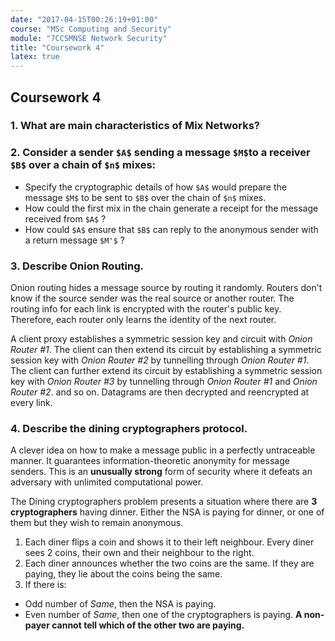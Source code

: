 ```yaml
---
date: "2017-04-15T00:26:19+01:00"
course: "MSc Computing and Security"
module: "7CCSMNSE Network Security"
title: "Coursework 4"
latex: true
---
```


## Coursework 4

### 1. What are main characteristics of Mix Networks?

### 2. Consider a sender `$A$` sending a message `$M$`to a receiver `$B$` over a chain of `$n$` mixes:
  * Specify the cryptographic details of how `$A$` would prepare the message `$M$` to be sent to `$B$` over the chain of `$n$` mixes.
  * How could the first mix in the chain generate a receipt for the message received from `$A$` ?
  * How could `$A$` ensure that `$B$` can reply to the anonymous sender with a return message `$M'$` ?

### 3. Describe Onion Routing.

Onion routing hides a message source by routing it randomly. Routers don't know if the source sender was the real source or another router. The routing info for each link is encrypted with the router's public key. Therefore, each router only learns the identity of the next router.

A client proxy establishes a symmetric session key and circuit with *Onion Router #1*. The client can then extend its circuit by establishing a symmetric session key with *Onion Router #2* by tunnelling through *Onion Router #1*. The client can further extend its circuit by establishing a symmetric session key with *Onion Router #3* by tunnelling through *Onion Router #1* and *Onion Router #2*. and so on. Datagrams are then decrypted and reencrypted at every link.

### 4. Describe the dining cryptographers protocol.

A clever idea on how to make a message public in a perfectly untraceable manner. It guarantees information-theoretic anonymity for message senders. This is an **unusually strong** form of security where it defeats an adversary with unlimited computational power.

The Dining cryptographers problem presents a situation where there are **3 cryptographers** having dinner. Either the NSA is paying for dinner, or one of them but they wish to remain anonymous.

1. Each diner flips a coin and shows it to their left neighbour. Every diner sees 2 coins, their own and their neighbour to the right.
2. Each diner announces whether the two coins are the same. If they are paying, they lie about the coins being the same.
3. If there is:
  * Odd number of *Same*, then the NSA is paying.
  * Even number of *Same*, then one of the cryptographers is paying. **A non-payer cannot tell which of the other two are paying.**

